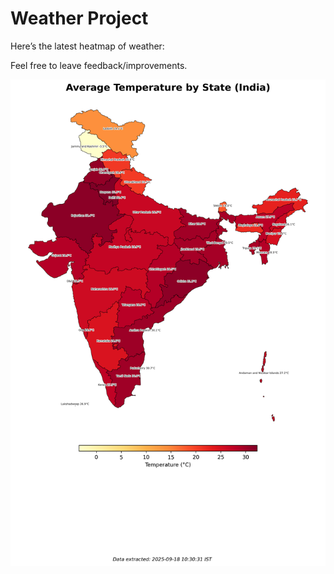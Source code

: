 # Weather Project

Here’s the latest heatmap of weather:

Feel free to leave feedback/improvements.

![India Heatmap](docs/assets/india_heatmap.png?v=CB91F1)

